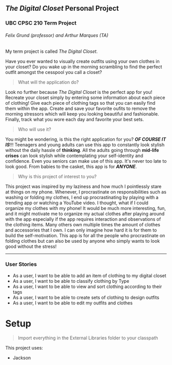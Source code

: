 ## *The Digital Closet* Personal Project
### UBC CPSC 210 Term Project
###### Felix Grund (professor) and Arthur Marques (TA)

My term project is called *The Digital Closet*.   

Have you ever wanted to visually create outfits using your own clothes in your closet? Do you 
wake up in the morning scrambling to find the perfect outfit amongst the cesspool you call a closet?<br>

> What will the application do?<br>

Look no further because *The Digital Closet* is the perfect app for you! Recreate your closet simply by
entering some information about each piece of clothing! Give each piece of clothing tags so that you
can easily find them within the app. Create and save your favorite oufits to remove the morning stressors
which will keep you looking beautiful and fashionable. Finally, track what you wore each day and favorite
your best sets.

> Who will use it?<br>

You might be wondering, is this the right application for you? ***OF COURSE IT IS***!!! Teenagers and young 
adults can use this app to constantly look stylish without the daily hassle of **thinking**. All the adults
going through **mid-life crises** can look stylish while contemplating your self-identity and confidence. Even
you seniors can make use of this app. It's never too late to look good. From babies to the casket, this app is
for ***ANYONE***.

> Why is this project of interest to you?<br>

This project was inspired by my laziness and how much I pointlessly stare at things on my phone. Whenever, I procrastinate
on responsibilities such as washing or folding my clothes, I end up procrastinating by playing with a trending app
or watching a YouTube video. I thought, what if I could organize my clothes with my phone! It would be
much more interesting, fun, and it might motivate me to organize my actual clothes after playing around
with the app especially if the app requires interaction and observations of the clothing items. Many others own 
multiple times the amount of clothes and accessories that I own. I can only imagine how hard it is for them to 
build the self-motivation. This app is for all the people who procrastinate on folding clothes but can also
be used by anyone who simply wants to look good without the stress!

---

### User Stories
* As a user, I want to be able to add an item of clothing to my digital closet
* As a user, I want to be able to classify clothing by Type 
* As a user, I want to be able to view and sort clothing according to their tags
* As a user, I want to be able to create sets of clothing to design outfits
* As a user, I want to be able to edit my outfits and clothes

# Setup
>Import everything in the External Libraries folder to your classpath

This project uses:
* Jackson







